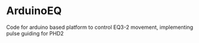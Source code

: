 # ArduinoEQ
Code for arduino based platform to control EQ3-2 movement, implementing pulse guiding for PHD2
